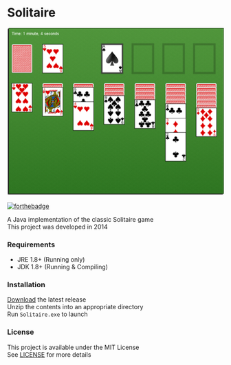# Solitaire

<img src="Screenshots/nHQkSEJ.png" />

[![forthebadge](https://forthebadge.com/images/badges/made-with-java.svg)](https://forthebadge.com)

A Java implementation of the classic Solitaire game  
This project was developed in 2014 

### Requirements
- JRE 1.8+ (Running only)
- JDK 1.8+ (Running & Compiling)

### Installation
[Download](https://github.com/kyleruss/solitaire/releases/latest) the latest release  
Unzip the contents into an appropriate directory  
Run `Solitaire.exe` to launch

### License
This project is available under the MIT License  
See [LICENSE](LICENSE) for more details
